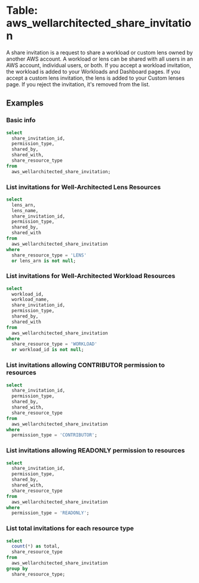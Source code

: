 # Table: aws_wellarchitected_share_invitation

A share invitation is a request to share a workload or custom lens owned by another AWS account. A workload or lens can be shared with all users in an AWS account, individual users, or both. If you accept a workload invitation, the workload is added to your Workloads and Dashboard pages. If you accept a custom lens invitation, the lens is added to your Custom lenses page. If you reject the invitation, it's removed from the list.

## Examples

### Basic info

```sql
select
  share_invitation_id,
  permission_type,
  shared_by,
  shared_with,
  share_resource_type
from
  aws_wellarchitected_share_invitation;
```

### List invitations for Well-Architected Lens Resources

```sql
select
  lens_arn,
  lens_name,
  share_invitation_id,
  permission_type,
  shared_by,
  shared_with
from
  aws_wellarchitected_share_invitation
where
  share_resource_type = 'LENS'
  or lens_arn is not null;
```

### List invitations for Well-Architected Workload Resources

```sql
select
  workload_id,
  workload_name,
  share_invitation_id,
  permission_type,
  shared_by,
  shared_with
from
  aws_wellarchitected_share_invitation
where
  share_resource_type = 'WORKLOAD'
  or workload_id is not null;
```

### List invitations allowing CONTRIBUTOR permission to resources

```sql
select
  share_invitation_id,
  permission_type,
  shared_by,
  shared_with,
  share_resource_type
from
  aws_wellarchitected_share_invitation
where
  permission_type = 'CONTRIBUTOR';
```

### List invitations allowing READONLY permission to resources

```sql
select
  share_invitation_id,
  permission_type,
  shared_by,
  shared_with,
  share_resource_type
from
  aws_wellarchitected_share_invitation
where
  permission_type = 'READONLY';
```

### List total invitations for each resource type

```sql
select
  count(*) as total,
  share_resource_type
from
  aws_wellarchitected_share_invitation
group by
  share_resource_type;
```